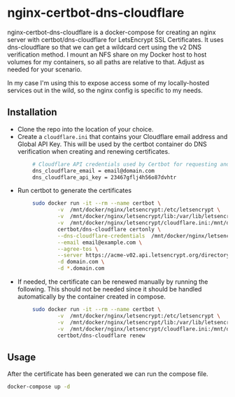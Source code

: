 # nginx-certbot-dns-cloudflare

nginx-certbot-dns-cloudflare is a docker-compose for creating an nginx server with certbot/dns-cloudflare for LetsEncrypt SSL Certificates. It uses dns-cloudflare so that we can get a wildcard cert using the v2 DNS verification method. I mount an NFS share on my Docker host to host volumes for my containers, so all paths are relative to that. Adjust as needed for your scenario.

In my case I'm using this to expose access some of my locally-hosted services out in the wild, so the nginx config is specific to my needs.

## Installation

* Clone the repo into the location of your choice.
* Create a ```cloudflare.ini``` that contains your Cloudflare email address and Global API Key. This will be used by the certbot container do DNS verification when creating and renewing certificates.
```bash
        # Cloudflare API credentials used by Certbot for requesting and renewing SSL keys
        dns_cloudflare_email = email@domain.com
        dns_cloudflare_api_key = 23467gflj4h56o87dvhtr
```
* Run certbot to generate the certificates
```bash
        sudo docker run -it --rm --name certbot \
                -v  /mnt/docker/nginx/letsencrypt:/etc/letsencrypt \
                -v  /mnt/docker/nginx/letsencrypt/lib:/var/lib/letsencrypt \
                -v  /mnt/docker/nginx/letsencrypt/cloudflare.ini:/mnt/docker/nginx/letsencrypt/cloudflare.ini \
                certbot/dns-cloudflare certonly \
                --dns-cloudflare-credentials  /mnt/docker/nginx/letsencrypt/cloudflare.ini \
                --email email@example.com \
                --agree-tos \
                --server https://acme-v02.api.letsencrypt.org/directory \
                -d domain.com \
                -d *.domain.com

```
* If needed, the certificate can be renewed manually by running the following. This should not be needed since it should be handled automatically by the container created in compose.
```bash
        sudo docker run -it --rm --name certbot \
                -v  /mnt/docker/nginx/letsencrypt:/etc/letsencrypt \
                -v  /mnt/docker/nginx/letsencrypt/lib:/var/lib/letsencrypt \
                -v  /mnt/docker/nginx/letsencrypt/cloudflare.ini:/mnt/docker/nginx/letsencrypt/cloudflare.ini \
                certbot/dns-cloudflare renew

```

## Usage
After the certificate has been generated we can run the compose file.
```bash
docker-compose up -d
```
